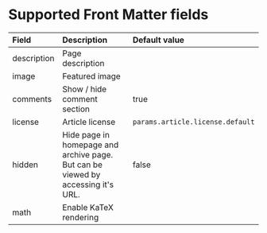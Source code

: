 # Supported Front Matter fields

| Field | Description | Default value |
| :--- | :--- | :--- |
| description | Page description |  |
| image | Featured image |  |
| comments | Show / hide comment section | true |
| license | Article license | `params.article.license.default` |
| hidden | Hide page in homepage and archive page. But can be viewed by accessing it's URL. | false |
| math | Enable KaTeX rendering |  |

